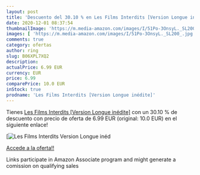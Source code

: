 ```yaml
---
layout: post
title: 'Descuento del 30.10 % en Les Films Interdits [Version Longue inéd'
date: 2020-12-01 08:37:54
thumbnailImage: 'https://m.media-amazon.com/images/I/51Po-3OnsyL._SL200_.jpg'
images: [ 'https://m.media-amazon.com/images/I/51Po-3OnsyL._SL200_.jpg' ]
comments: true
category: ofertas
author: ring
slug: B06XPL7XQ2
description:
actualPrice: 6.99 EUR
currency: EUR
price: 6.99
comparePrice: 10.0 EUR
inStock: true
prodname: 'Les Films Interdits [Version Longue inédite]'
---
```


Tienes [Les Films Interdits [Version Longue inédite]](https://www.amazon.fr/dp/B06XPL7XQ2/?tag=tolees0d-21) con un 30.10 % de descuento con precio de oferta de 6.99 EUR (original: 10.0 EUR) en el siguiente enlace!

[![Les Films Interdits [Version Longue inéd](https://m.media-amazon.com/images/I/51Po-3OnsyL._SL200_.jpg)](https://www.amazon.fr/dp/B06XPL7XQ2/?tag=tolees0d-21)

[Accede a la oferta!!](https://www.amazon.fr/dp/B06XPL7XQ2/?tag=tolees0d-21)

Links participate in Amazon Associate program and might generate a comission on qualifying sales


